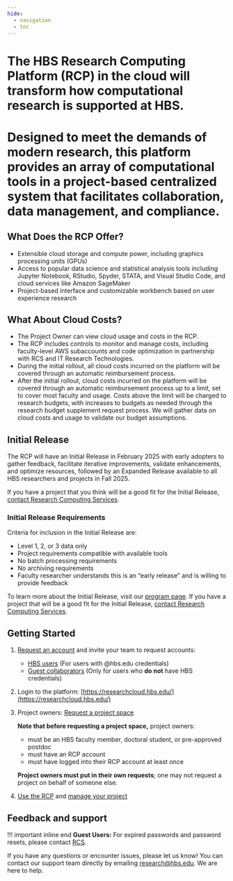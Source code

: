 ```yaml
---
hide:
  - navigation
  - toc
---
```


# The HBS Research Computing Platform (RCP) in the cloud will transform how computational research is supported at HBS.

# Designed to meet the demands of modern research, this platform provides an array of computational tools in a project-based centralized system that facilitates collaboration, data management, and compliance.

## What Does the RCP Offer? 

  - Extensible cloud storage and compute power, including graphics processing units (GPUs)
  - Access to popular data science and statistical analysis tools including Jupyter Notebook, RStudio, Spyder, STATA, and Visual Studio Code, 
  and cloud services like Amazon SageMaker
  - Project-based interface and customizable workbench based on user experience research

## What About Cloud Costs?

  - The Project Owner can view cloud usage and costs in the RCP.
  - The RCP includes controls to monitor and manage costs, including faculty-level AWS subaccounts and code optimization in partnership with RCS and IT Research Technologies. 
  - During the initial rollout, all cloud costs incurred on the platform will be covered through an automatic reimbursement process.
  - After the initial rollout, cloud costs incurred on the platform will be covered through an automatic reimbursement process up to a limit, set to cover most faculty and usage. Costs above the limit will be charged to research budgets, with increases to budgets as needed through the research budget supplement request process. We will gather data on cloud costs and usage to validate our budget assumptions. 


## Initial Release

The RCP will have an Initial Release in February 2025 with early adopters to gather feedback, facilitate iterative improvements, validate enhancements, and optimize resources, followed by an Expanded Release available to all HBS researchers and projects in Fall 2025.

If you have a project that you think will be a good fit for the Initial Release, [contact Research Computing Services](mailto:research@hbs.edu).

### Initial Release Requirements

Criteria for inclusion in the Initial Release are:

  - Level 1, 2, or 3 data only   
  - Project requirements compatible with available tools    
  - No batch processing requirements  
  - No archiving requirements  
  - Faculty researcher understands this is an “early release” and is willing to provide feedback  

To learn more about the Initial Release, visit our [program page](https://hbs.sharepoint.com/sites/CloudRCP/SitePages/About-the-Initial-Release.aspx?csf=1&web=1&e=D8OZaV). If you have a project that will be a good fit for the Initial Release, [contact Research Computing Services](mailto:research@hbs.edu). 

## Getting Started
   
1.  [Request an account](https://secure.hbs.edu/accountManagement/secure/research-computing-platform/account/new) and invite your team to request accounts:
    - [HBS users](https://secure.hbs.edu/accountManagement/secure/research-computing-platform/account/new) (For users with @hbs.edu credentials)
    - [Guest collaborators](https://secure.hbs.edu/accountManagement/guest/research-computing-platform/account/new) (Only for users who **do not** have HBS credentials)
2.  Login to the platform: [https://researchcloud.hbs.edu/](https://researchcloud.hbs.edu/)
3.  Project owners: [Request a project space](https://secure.hbs.edu/accountManagement/secure/research-computing-platform/projectspace/new)

    **Note that before requesting a project space,** project owners:
      
      - must be an HBS faculty member, doctoral student, or pre-approved postdoc
      - must have an RCP account
      - must have logged into their RCP account at least once
    
    **Project owners must put in their own requests**; one may not request a project on behalf of someone else.

4. [Use the RCP](software.md) and [manage your project](manageprojects.md)

## Feedback and support

!!! important inline end
    **Guest Users:** For expired passwords and password resets, please contact [RCS](mailto:research@hbs.edu).

If you have any questions or encounter issues, please let us know! You can contact our support team directly by emailing [research@hbs.edu](mailto:research@hbs.edu). We are here to help. 

<!-- If something looks broken or is not working as expected please 
[open an issue report](https://github.com/hbs-rcs/hbsgrid-docs/issues).-->
